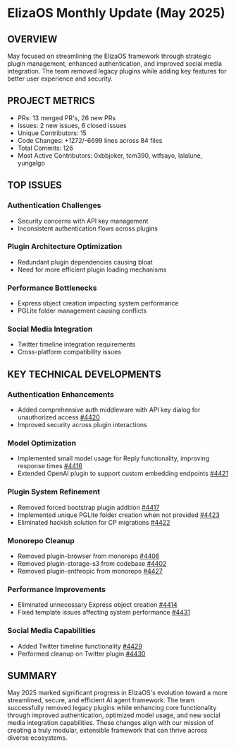 # ElizaOS Monthly Update (May 2025)

## OVERVIEW
May focused on streamlining the ElizaOS framework through strategic plugin management, enhanced authentication, and improved social media integration. The team removed legacy plugins while adding key features for better user experience and security.

## PROJECT METRICS
- PRs: 13 merged PR's, 26 new PRs
- Issues: 2 new issues, 6 closed issues
- Unique Contributors: 15
- Code Changes: +1272/-6699 lines across 84 files
- Total Commits: 126
- Most Active Contributors: 0xbbjoker, tcm390, wtfsayo, lalalune, yungalgo

## TOP ISSUES

### Authentication Challenges
- Security concerns with API key management
- Inconsistent authentication flows across plugins

### Plugin Architecture Optimization
- Redundant plugin dependencies causing bloat
- Need for more efficient plugin loading mechanisms

### Performance Bottlenecks
- Express object creation impacting system performance
- PGLite folder management causing conflicts

### Social Media Integration
- Twitter timeline integration requirements
- Cross-platform compatibility issues

## KEY TECHNICAL DEVELOPMENTS

### Authentication Enhancements
- Added comprehensive auth middleware with API key dialog for unauthorized access [#4420](https://github.com/elizaos/eliza/pull/4420)
- Improved security across plugin interactions

### Model Optimization
- Implemented small model usage for Reply functionality, improving response times [#4416](https://github.com/elizaos/eliza/pull/4416)
- Extended OpenAI plugin to support custom embedding endpoints [#4421](https://github.com/elizaos/eliza/pull/4421)

### Plugin System Refinement
- Removed forced bootstrap plugin addition [#4417](https://github.com/elizaos/eliza/pull/4417)
- Implemented unique PGLite folder creation when not provided [#4423](https://github.com/elizaos/eliza/pull/4423)
- Eliminated hackish solution for CP migrations [#4422](https://github.com/elizaos/eliza/pull/4422)

### Monorepo Cleanup
- Removed plugin-browser from monorepo [#4406](https://github.com/elizaos/eliza/pull/4406)
- Removed plugin-storage-s3 from codebase [#4402](https://github.com/elizaos/eliza/pull/4402)
- Removed plugin-anthropic from monorepo [#4427](https://github.com/elizaos/eliza/pull/4427)

### Performance Improvements
- Eliminated unnecessary Express object creation [#4414](https://github.com/elizaos/eliza/pull/4414)
- Fixed template issues affecting system performance [#4431](https://github.com/elizaos/eliza/pull/4431)

### Social Media Capabilities
- Added Twitter timeline functionality [#4429](https://github.com/elizaos/eliza/pull/4429)
- Performed cleanup on Twitter plugin [#4430](https://github.com/elizaos/eliza/pull/4430)

## SUMMARY
May 2025 marked significant progress in ElizaOS's evolution toward a more streamlined, secure, and efficient AI agent framework. The team successfully removed legacy plugins while enhancing core functionality through improved authentication, optimized model usage, and new social media integration capabilities. These changes align with our mission of creating a truly modular, extensible framework that can thrive across diverse ecosystems.